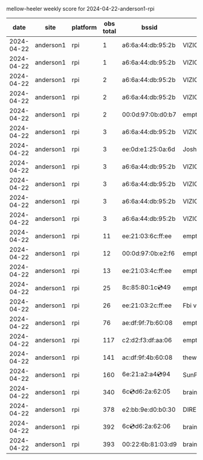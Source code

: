 mellow-heeler weekly score for 2024-04-22-anderson1-rpi

|date|site|platform|obs total|bssid|ssid|lat|lng|
|--|--|--|--|--|--|--|--|
|2024-04-22|anderson1|rpi|1|a6:6a:44:db:95:2b|VIZIOCastAudio7597|40.41746|-122.24048|
|2024-04-22|anderson1|rpi|1|a6:6a:44:db:95:2b|VIZIOCastAudio7738|40.41746|-122.24048|
|2024-04-22|anderson1|rpi|2|a6:6a:44:db:95:2b|VIZIOCastAudio7045|40.41746|-122.24048|
|2024-04-22|anderson1|rpi|2|a6:6a:44:db:95:2b|VIZIOCastAudio8222|40.41746|-122.24048|
|2024-04-22|anderson1|rpi|2|00:0d:97:0b:d0:b7|empty_ssid|40.41746|-122.24048|
|2024-04-22|anderson1|rpi|3|a6:6a:44:db:95:2b|VIZIOCastAudio6478|40.41746|-122.24048|
|2024-04-22|anderson1|rpi|3|ee:0d:e1:25:0a:6d|JoshLily|40.41746|-122.24048|
|2024-04-22|anderson1|rpi|3|a6:6a:44:db:95:2b|VIZIOCastAudio8406|40.41746|-122.24048|
|2024-04-22|anderson1|rpi|3|a6:6a:44:db:95:2b|VIZIOCastAudio9775|40.41746|-122.24048|
|2024-04-22|anderson1|rpi|3|a6:6a:44:db:95:2b|VIZIOCastAudio7967|40.41746|-122.24048|
|2024-04-22|anderson1|rpi|3|a6:6a:44:db:95:2b|VIZIOCastAudio3918|40.41746|-122.24048|
|2024-04-22|anderson1|rpi|11|ee:21:03:6c:ff:ee|empty_ssid|40.41746|-122.24048|
|2024-04-22|anderson1|rpi|12|00:0d:97:0b:e2:f6|empty_ssid|40.41746|-122.24048|
|2024-04-22|anderson1|rpi|13|ee:21:03:4c:ff:ee|empty_ssid|40.41746|-122.24048|
|2024-04-22|anderson1|rpi|25|8c:85:80:1c:cd:49|empty_ssid|40.41746|-122.24048|
|2024-04-22|anderson1|rpi|26|ee:21:03:2c:ff:ee|Fbi van 13|40.41746|-122.24048|
|2024-04-22|anderson1|rpi|76|ae:df:9f:7b:60:08|empty_ssid|40.41746|-122.24048|
|2024-04-22|anderson1|rpi|117|c2:d2:f3:df:aa:06|empty_ssid|40.41746|-122.24048|
|2024-04-22|anderson1|rpi|141|ac:df:9f:4b:60:08|theweef|40.41746|-122.24048|
|2024-04-22|anderson1|rpi|160|6e:21:a2:a4:cd:94|SunPower21450|40.41746|-122.24048|
|2024-04-22|anderson1|rpi|340|6c:cd:d6:2a:62:05|braingang2_5GEXT|40.41746|-122.24048|
|2024-04-22|anderson1|rpi|378|e2:bb:9e:d0:b0:30|DIRECT-9ED03030|40.41746|-122.24048|
|2024-04-22|anderson1|rpi|392|6c:cd:d6:2a:62:06|braingang2_2GEXT|40.41746|-122.24048|
|2024-04-22|anderson1|rpi|393|00:22:6b:81:03:d9|braingang2|40.41746|-122.24048|
